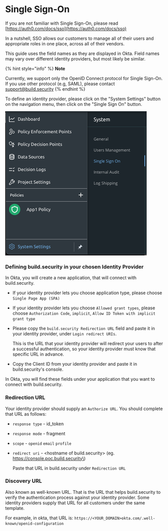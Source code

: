 # Single Sign-On

If you are not familiar with Single Sign-On, please read [https://auth0.com/docs/sso](https://auth0.com/docs/sso) 

In a nutshell, SSO allows our customers to manage all of their users and appropriate roles in one place, across all of their vendors.

This guide uses the field names as they are displayed in Okta. Field names may vary over different identity providers, but most likely be similar.

{% hint style="info" %}
**Note**

Currently, we support only the OpenID Connect protocol for Single Sign-On. If you use other protocol \(e.g, SAML\), please contact [support@build.security](mailto:support@build.security)
{% endhint %}

To define an identity provider, please click on the "System Settings" button on the navigation menu, then click on the "Single Sign On" button.

![Single Sign-On menu](../.gitbook/assets/image%20%2817%29.png)

### Defining build.security in your chosen Identity Provider

In Okta, you will create a new application, that will connect with build.security.

* If your identity provider lets you choose application type, please choose `Single Page App (SPA)`
* If your identity provider lets you choose `Allowed grant types`, please choose `Authorization Code`, `implicit`, `Allow ID Token with implicit grant type`
* Please copy the `build.security Redirection URL` field and paste it in your identity provider, under `Login redirect URIs`.

  This is the URL that your identity provider will redirect your users to after a successful authentication, so your identity provider must know that specific URL in advance.

* Copy the Client ID from your identity provider and paste it in build.security's console.

In Okta, you will find these fields under your application that you want to connect with build.security.

### Redirection URL

Your identity provider should supply an `Authorize URL`. You should complete that URL as follows:

* `response type` - id\_token
* `response mode` - fragment
* `scope` - `openid` `email` `profile`
* `redirect uri` - &lt;hostname of build.security&gt; \(eg. https://console.poc.build.security\)

  Paste that URL in build.security under `Redirection URL`

### Discovery URL

Also known as well-known URL. That is the URL that helps build.security to verify the authentication process against your identity provider. Some identity providers supply that URL for all customers under the same template. 

For example, in okta, that URL is: `https://<YOUR_DOMAIN>okta.com/.well-known/openid-configuration`

